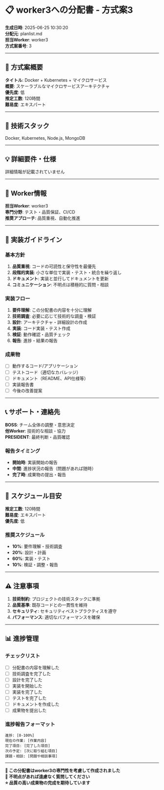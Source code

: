 # 📋 worker3への分配書 - 方式案3

**生成日時**: 2025-06-25 10:30:20  
**分配元**: planlist.md  
**担当Worker**: worker3  
**方式案番号**: 3

---

## 🎯 方式案概要

**タイトル**: Docker + Kubernetes + マイクロサービス  
**概要**: スケーラブルなマイクロサービスアーキテクチャ    
**優先度**: 低    
**推定工数**: 120時間    
**難易度**: エキスパート

---

## 🔧 技術スタック

Docker, Kubernetes, Node.js, MongoDB  

---

## 💡 詳細要件・仕様

詳細情報が記載されていません

---

## 👤 Worker情報

**担当Worker**: worker3  
**専門分野**: テスト・品質保証、CI/CD  
**推奨アプローチ**: 品質重視、自動化推進

---

## 📝 実装ガイドライン

### 基本方針
1. **品質重視**: コードの可読性と保守性を最優先
2. **段階的実装**: 小さな単位で実装・テスト・統合を繰り返し
3. **ドキュメント**: 実装と並行してドキュメントを更新
4. **コミュニケーション**: 不明点は積極的に質問・相談

### 実装フロー
1. **要件理解**: この分配書の内容を十分に理解
2. **技術調査**: 必要に応じて技術的な調査・検証
3. **設計**: アーキテクチャ・詳細設計の作成
4. **実装**: コード実装・テスト作成
5. **検証**: 動作確認・品質チェック
6. **報告**: 進捗・結果の報告

### 成果物
- [ ] 動作するコード/アプリケーション
- [ ] テストコード（適切なカバレッジ）
- [ ] ドキュメント（README、API仕様等）
- [ ] 実装報告書
- [ ] 今後の改善提案

---

## 📞 サポート・連絡先

**BOSS**: チーム全体の調整・意思決定  
**他Worker**: 技術的な相談・協力  
**PRESIDENT**: 最終判断・品質確認

### 報告タイミング
- **開始時**: 実装開始の報告
- **中間**: 進捗状況の報告（問題があれば随時）
- **完了時**: 成果物の提出・報告

---

## 📅 スケジュール目安

**推定工数**: 120時間    
**難易度**: エキスパート  
**優先度**: 低  

### 推奨スケジュール
- **10%**: 要件理解・技術調査
- **20%**: 設計・計画
- **60%**: 実装・テスト
- **10%**: 検証・調整・報告

---

## ⚠️ 注意事項

1. **技術制約**: プロジェクトの技術スタックに準拠
2. **品質基準**: 既存コードとの一貫性を維持
3. **セキュリティ**: セキュリティベストプラクティスを遵守
4. **パフォーマンス**: 適切なパフォーマンスを確保

---

## 📊 進捗管理

### チェックリスト
- [ ] 分配書の内容を理解した
- [ ] 技術調査を完了した
- [ ] 設計を完了した
- [ ] 実装を開始した
- [ ] 実装を完了した
- [ ] テストを完了した
- [ ] ドキュメントを作成した
- [ ] 成果物を提出した

### 進捗報告フォーマット
```
進捗: [0-100%]
現在の作業: [作業内容]
完了項目: [完了した項目]
次の予定: [次に取り組む項目]
課題・相談: [問題や相談事項]
```

---

**📝 この分配書はworker3の専門性を考慮して作成されました**  
**🎯 不明点があれば遠慮なく質問してください**  
**⭐ 品質の高い成果物の完成を期待しています**

